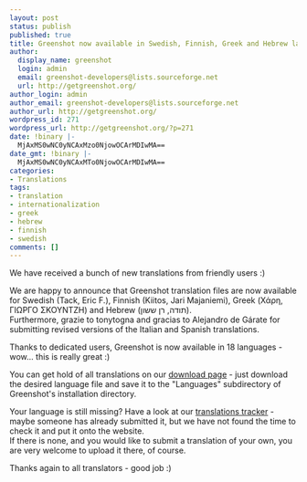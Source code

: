 ```yaml
---
layout: post
status: publish
published: true
title: Greenshot now available in Swedish, Finnish, Greek and Hebrew language
author:
  display_name: greenshot
  login: admin
  email: greenshot-developers@lists.sourceforge.net
  url: http://getgreenshot.org/
author_login: admin
author_email: greenshot-developers@lists.sourceforge.net
author_url: http://getgreenshot.org/
wordpress_id: 271
wordpress_url: http://getgreenshot.org/?p=271
date: !binary |-
  MjAxMS0wNC0yNCAxMzo0NjowOCArMDIwMA==
date_gmt: !binary |-
  MjAxMS0wNC0yNCAxMTo0NjowOCArMDIwMA==
categories:
- Translations
tags:
- translation
- internationalization
- greek
- hebrew
- finnish
- swedish
comments: []
---
```

<p>We have received a bunch of new translations from friendly users :)</p>
<p>We are happy to announce that Greenshot translation files are now available for Swedish (Tack, Eric F.), Finnish (Kiitos, Jari Majaniemi), Greek (Χάρη, ΓΙΩΡΓΟ ΣΚΟΥΝΤΖΗ) and Hebrew (תודה, רן ששון).<br />
Furthermore, grazie to tonytogna and gracias to Alejandro de Gárate for submitting revised versions of the Italian and Spanish translations.</p>
<p>Thanks to dedicated users, Greenshot is now available in 18 languages - wow... this is really great :)</p>
<p>You can get hold of all translations on our <a href="/downloads/">download page</a> - just download the desired language file and save it to the "Languages" subdirectory of Greenshot's installation directory.</p>
<p>Your language is still missing? Have a look at our <a href="http://sourceforge.net/tracker/?group_id=191585&atid=1368020">translations tracker</a> - maybe someone has already submitted it, but we have not found the time to check it and put it onto the website.<br />
If there is none, and you would like to submit a translation of your own, you are very welcome to upload it there, of course.</p>
<p>Thanks again to all translators - good job :)</p>
